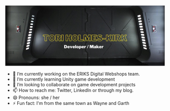 [![Header](https://raw.githubusercontent.com/supertorio/supertorio/master/assets/readme_header.png "Header")](https://supertor.io/)

- 🔭 I’m currently working on the ERIKS Digital Webshops team.
- 🌱 I’m currently learning Unity game development
- 👯 I’m looking to collaborate on game development projects
- 📫 How to reach me: Twitter, LinkedIn or through my blog.
- 😄 Pronouns: she / her
- ⚡ Fun fact: I'm from the same town as Wayne and Garth
